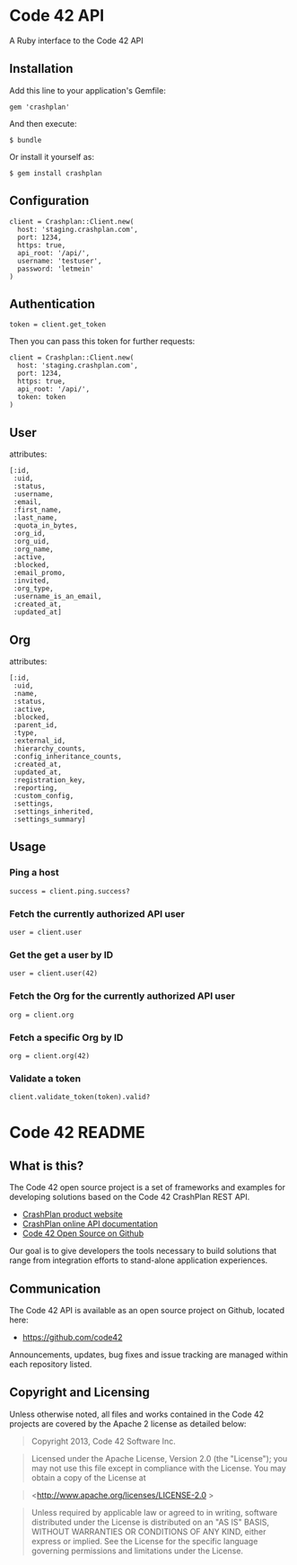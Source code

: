 # Code 42 API

A Ruby interface to the Code 42 API

## Installation

Add this line to your application's Gemfile:

    gem 'crashplan'

And then execute:

    $ bundle

Or install it yourself as:

    $ gem install crashplan

## Configuration

    client = Crashplan::Client.new(
      host: 'staging.crashplan.com',
      port: 1234,
      https: true,
      api_root: '/api/',
      username: 'testuser',
      password: 'letmein'
    )

## Authentication

```
token = client.get_token
```

Then you can pass this token for further requests:

    client = Crashplan::Client.new(
      host: 'staging.crashplan.com',
      port: 1234,
      https: true,
      api_root: '/api/',
      token: token
    )

## User

attributes:

    [:id,
     :uid,
     :status,
     :username,
     :email,
     :first_name,
     :last_name,
     :quota_in_bytes,
     :org_id,
     :org_uid,
     :org_name,
     :active,
     :blocked,
     :email_promo,
     :invited,
     :org_type,
     :username_is_an_email,
     :created_at,
     :updated_at]

## Org

attributes:

    [:id,
     :uid,
     :name,
     :status,
     :active,
     :blocked,
     :parent_id,
     :type,
     :external_id,
     :hierarchy_counts,
     :config_inheritance_counts,
     :created_at,
     :updated_at,
     :registration_key,
     :reporting,
     :custom_config,
     :settings,
     :settings_inherited,
     :settings_summary]

## Usage

### Ping a host

```
success = client.ping.success?
```

### Fetch the currently authorized API user

```
user = client.user
```

### Get the get a user by ID

```
user = client.user(42)
```

### Fetch the Org for the currently authorized API user

```
org = client.org
```

### Fetch a specific Org by ID

```
org = client.org(42)
```

### Validate a token

```
client.validate_token(token).valid?
```
# Code 42 README

## What is this?

The Code 42 open source project is a set of frameworks and examples for developing solutions based on the Code 42 CrashPlan REST API.

* [CrashPlan product website](http://www.crashplan.com/enterprise)
* [CrashPlan online API documentation](http://www.crashplan.com/apidocviewer)
* [Code 42 Open Source on Github](https://github.com/code42)

Our goal is to give developers the tools necessary to build solutions that range from integration efforts to stand-alone application experiences.

##  Communication

The Code 42 API is available as an open source project on Github, located here:

* <https://github.com/code42>

Announcements, updates, bug fixes and issue tracking are managed within each repository listed.

## Copyright and Licensing

Unless otherwise noted, all files and works contained in the Code 42 projects are covered by the Apache 2 license as detailed below:

>Copyright 2013, Code 42 Software Inc.  

>Licensed under the Apache License, Version 2.0 (the "License"); you may not use this file except in compliance with the License. You may obtain a copy of the License at  

> <http://www.apache.org/licenses/LICENSE-2.0 >

> Unless required by applicable law or agreed to in writing, software distributed under the License is distributed on an "AS IS" BASIS, WITHOUT WARRANTIES OR CONDITIONS OF ANY KIND, either express or implied. See the License for the specific language governing permissions and limitations under the License.
